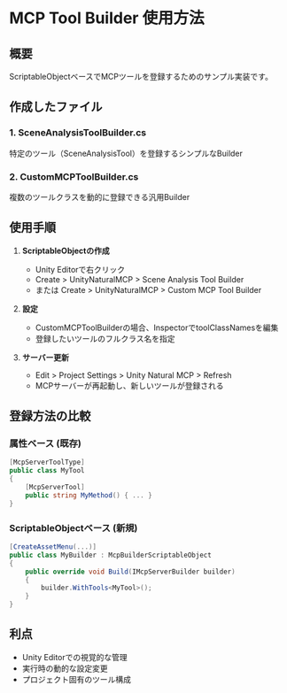 # MCP Tool Builder 使用方法

## 概要
ScriptableObjectベースでMCPツールを登録するためのサンプル実装です。

## 作成したファイル

### 1. SceneAnalysisToolBuilder.cs
特定のツール（SceneAnalysisTool）を登録するシンプルなBuilder

### 2. CustomMCPToolBuilder.cs
複数のツールクラスを動的に登録できる汎用Builder

## 使用手順

1. **ScriptableObjectの作成**
   - Unity Editorで右クリック
   - Create > UnityNaturalMCP > Scene Analysis Tool Builder
   - または Create > UnityNaturalMCP > Custom MCP Tool Builder

2. **設定**
   - CustomMCPToolBuilderの場合、InspectorでtoolClassNamesを編集
   - 登録したいツールのフルクラス名を指定

3. **サーバー更新**
   - Edit > Project Settings > Unity Natural MCP > Refresh
   - MCPサーバーが再起動し、新しいツールが登録される

## 登録方法の比較

### 属性ベース (既存)
```csharp
[McpServerToolType]
public class MyTool
{
    [McpServerTool]
    public string MyMethod() { ... }
}
```

### ScriptableObjectベース (新規)
```csharp
[CreateAssetMenu(...)]
public class MyBuilder : McpBuilderScriptableObject
{
    public override void Build(IMcpServerBuilder builder)
    {
        builder.WithTools<MyTool>();
    }
}
```

## 利点
- Unity Editorでの視覚的な管理
- 実行時の動的な設定変更
- プロジェクト固有のツール構成